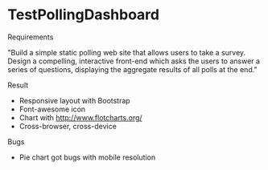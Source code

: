TestPollingDashboard
====================

Requirements

"Build a simple static polling web site that allows users to take a survey.  Design a compelling, interactive front-end which asks the users to answer a series of questions, displaying the aggregate results of all polls at the end."



Result
- Responsive layout with Bootstrap
- Font-awesome icon
- Chart with http://www.flotcharts.org/
- Cross-browser, cross-device

Bugs
- Pie chart got bugs with mobile resolution


